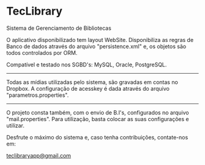 # TecLibrary
Sistema de Gerenciamento de Bibliotecas

O aplicativo disponibilizado tem layout WebSite.
Disponibiliza as regras de Banco de dados através do arquivo "persistence.xml" e, os objetos são todos controlados por ORM.

Compatível e testado nos SGBD's: MySQL, Oracle, PostgreSQL.

-----------
Todas as mídias utilizadas pelo sistema, são gravadas em contas no Dropbox.
A configuração de acesskey é dada através do arquivo "parametros.properties".

-----------

O projeto consta também, com o envio de B.I's, configurados no arquivo "mail.properties".
Para utilização, basta colocar as suas configurações e utilizar.

Desfrute o máximo do sistema e, caso tenha contribuições, contate-nos em:

teclibraryapp@gmail.com
